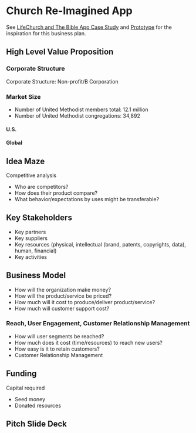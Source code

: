 # Church Re-Imagined App

See [LifeChurch and The Bible App Case Study](lifechurch_and_the_bible_app_case_study.md) and [Prototype](prototype.md) for the inspiration for this business plan.

## High Level Value Proposition

### Corporate Structure

Corporate Structure: Non-profit/B Corporation

### Market Size
* Number of United Methodist members total: 12.1 million
* Number of United Methodist congregations: 34,892

#### U.S. 

#### Global

## Idea Maze
Competitive analysis
* Who are competitors? 
* How does their product compare?
* What behavior/expectations by uses might be transferable? 



## Key Stakeholders
* Key partners
* Key suppliers
* Key resources (physical, intellectual (brand, patents, copyrights, data), human, financial)
* Key activities

## Business Model
* How will the organization make money?
* How will the product/service be priced?
* How much will it cost to produce/deliver product/service?
* How much will customer support cost?

### Reach, User Engagement, Customer Relationship Management 
* How will user segments be reached?
* How much does it cost (time/resources) to reach new users?
* How easy is it to retain customers?
* Customer Relationship Management

## Funding
Capital required

* Seed money
* Donated resources

## Pitch Slide Deck


